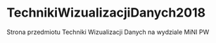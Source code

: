 # TechnikiWizualizacjiDanych2018
Strona przedmiotu Techniki Wizualizacji Danych na wydziale MiNI PW
